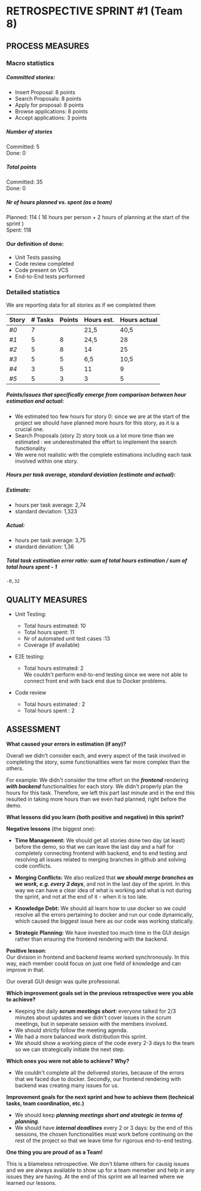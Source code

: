 # RETROSPECTIVE  SPRINT #1 (Team 8)

## PROCESS MEASURES 

### Macro statistics
##### Committed stories:
- Insert Proposal: 8 points
- Search Proposals: 8 points
- Apply for proposal: 8 points
- Browse applications: 8 points
- Accept applications: 3 points

##### Number of stories  
Committed: 5  
Done: 0


##### Total points  
Committed: 35  
Done: 0

##### Nr of hours planned vs. spent (as a team)  
Planned: 114 ( 16 hours per person + 2 hours of planning at the start of the sprint )  
Spent: 118


#### Our definition of done:

- Unit Tests passing
- Code review completed
- Code present on VCS
- End-to-End tests performed


### Detailed statistics

We are reporting data for all stories as if we completed them

| Story  | # Tasks | Points | Hours est. | Hours actual |
|--------|---------|--------|------------|--------------|
| _#0_   |   7      |       |        21,5    |      40,5|
|_#1_   |     5    |     8   |    24,5        |  28      |
| _#2_| 5 | 8 | 14| 25 |
| _#3_ | 5 | 5 | 6,5 | 10,5 |
| _#4_ | 3 | 5 | 11 | 9 |
| _#5_ | 5 | 3 | 3 | 5 |


##### Points/issues that specifically emerge from comparison between hour estimation and actual:

- We estimated too few hours for story 0: since we are at the start of the project we should have planned more hours for this story, as it is a crucial one.
- Search Proposals (story 2) story took us a lot more time than we estimated : we underestimated the effort to implement the search functionality
- We were not realistic with the complete estimations including each task involved within one story. 



##### Hours per task average, standard deviation (estimate and actual):
##### Estimate:
  - hours per task average: 2,74  
  - standard deviation: 1,323  
##### Actual:  
  - hours per task average: 3,75  
  - standard deviation: 1,36

##### Total task estimation error ratio: sum of total hours estimation / sum of total hours spent - 1  

    -0,32

  
## QUALITY MEASURES 

- Unit Testing:
  - Total hours estimated: 10
  - Total hours spent: 11
  - Nr of automated unit test cases :13
  - Coverage (if available)



- E2E testing:
  - Total hours estimated: 2  
    We couldn't perform end-to-end testing since we were not able to connect front end with back end due to Docker problems.


- Code review 
  - Total hours estimated : 2
  - Total hours spent : 2
  


## ASSESSMENT

**What caused your errors in estimation (if any)?**

Overall we didn't consider each, and every aspect of the task involved in completing the story, some functionalities were far more complex than the others.

For example: We didn't consider the time effort on the ***frontend*** rendering ***with backend*** functionalities for each story. We didn't properly plan the hours for this task. Therefore, we left this part last minute and in the end this resulted in taking more hours than we even had planned, right before the demo. 
  
**What lessons did you learn (both positive and negative) in this sprint?**

**Negative lessons** (the biggest one):  
  - **Time Management:** We should get all stories done two day (at least) before the demo, so that we can leave the last day and a half for completely connecting frontend with backend, end to end testing and resolving all issues related to merging branches in github and solving code conflicts.

- **Merging Conflicts:** We also realized that ***we should merge branches as we work, e.g. every 3 days***, and not in the last day of the sprint. 
In this way we can have a clear idea of what is working and what is not during the sprint, and not at the end of it - when it is too late.

- **Knowledge Debt:** We should all learn how to use docker so we could resolve all the errors pertaining to docker and run our code dynamically, which caused the biggest issue here as our code was working statically. 

- **Strategic Planning:** We have invested too much time in the GUI design rather than ensuring the frontend rendering with the backend. 

**Positive lesson**:  
Our division in frontend and backend teams worked synchronously. In this way, each member could focus on just one field of knowledge and can improve in that.

Our overall GUI design was quite professional. 

**Which improvement goals set in the previous retrospective were you able to achieve?**

- Keeping the daily ***scrum meetings short***: everyone talked for 2/3 minutes about updates and we didn't cover issues in the scrum meetings, but in seperate session with the members involved.
- We should strictly follow the meeting agenda.
- We had a more balanced work distribution this sprint.
- We should show a working piece of the code every 2-3 days to the team so we can strategically initiate the next step.

**Which ones you were not able to achieve? Why?**

- We couldn't complete all the delivered stories, because of the errors that we faced due to docker. Secondly, our frontend rendering with backend was creating many issues for us. 

**Improvement goals for the next sprint and how to achieve them (technical tasks, team coordination, etc.)**

- We should keep ***planning meetings short and strategic in terms of planning***. 
- We should have ***internal deadlines*** every 2 or 3 days: by the end of this sessions, the chosen functionalities must work before continuing on the rest of the project so that we leave time for rigorous end-to-end testing.

**One thing you are proud of as a Team!**

This is a blameless retrospective. We don't blame others for causig issues and we are always available to show up for a team memeber and help in any issues they are having. At the end of this sprint we all learned where we learned our lessons. 
